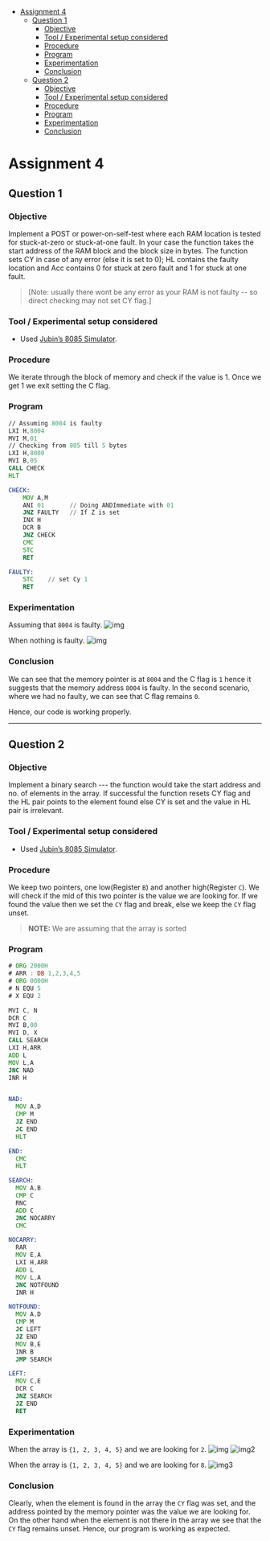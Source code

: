 - [Assignment 4](#assignment-4)
  - [Question 1](#question-1)
    - [Objective](#objective)
    - [Tool / Experimental setup considered](#tool--experimental-setup-considered)
    - [Procedure](#procedure)
    - [Program](#program)
    - [Experimentation](#experimentation)
    - [Conclusion](#conclusion)
  - [Question 2](#question-2)
    - [Objective](#objective-1)
    - [Tool / Experimental setup considered](#tool--experimental-setup-considered-1)
    - [Procedure](#procedure-1)
    - [Program](#program-1)
    - [Experimentation](#experimentation-1)
    - [Conclusion](#conclusion-1)

# Assignment 4

## Question 1

### Objective

Implement a POST or power-on-self-test  where each RAM location is tested for stuck-at-zero or stuck-at-one fault. In your case the function takes the start address of the RAM block and the block size in bytes. The function sets CY in case of any error (else it is set to 0); HL contains the faulty location and Acc contains 0 for stuck at zero fault and 1 for stuck at one fault.

>[Note: usually there wont be any error as your RAM is not faulty -- so direct checking may not set CY flag.]

### Tool / Experimental setup considered

- Used [Jubin’s 8085 Simulator](https://github.com/8085simulator/8085simulator.github.io).

### Procedure

We iterate through the block of memory and check if the value is 1. Once we get 1 we exit setting the C flag.

### Program

```asm
// Assuming 8004 is faulty
LXI H,8004
MVI M,01
// Checking from 805 till 5 bytes
LXI H,8000
MVI B,05
CALL CHECK
HLT

CHECK:
    MOV A,M
    ANI 01       // Doing ANDImmediate with 01
    JNZ FAULTY   // If Z is set
    INX H
    DCR B
    JNZ CHECK
    CMC
    STC
    RET

FAULTY:
    STC    // set Cy 1
    RET

```

### Experimentation

Assuming that `8004` is faulty.
![img](./1.png)

When nothing is faulty.
![img](./1_2.png)

### Conclusion

We can see that the memory pointer is at `8004` and the C flag is `1` hence it suggests that the memory address `8004` is faulty.
In the second scenario, where we had no faulty, we can see that C flag remains `0`.

Hence, our code is working properly.

<hr>

## Question 2

### Objective

Implement a binary search --- the function would take the start address and no. of elements in the array. If successful the function resets CY flag and the HL pair points to the element found else CY is set and the value in HL pair is irrelevant.

### Tool / Experimental setup considered

- Used [Jubin’s 8085 Simulator](https://github.com/8085simulator/8085simulator.github.io).

### Procedure

We keep two pointers, one low(Register `B`) and another high(Register `C`). We will check if the mid of this two pointer is the value we are looking for. If we found the value then we set the `CY` flag and break, else we keep the `CY` flag unset.

> **NOTE:** We are assuming that the array is sorted

### Program

```asm
# ORG 2000H
# ARR : DB 1,2,3,4,5
# ORG 0000H
# N EQU 5
# X EQU 2

MVI C, N
DCR C
MVI B,00
MVI D, X
CALL SEARCH
LXI H,ARR
ADD L
MOV L,A
JNC NAD
INR H


NAD:
  MOV A,D
  CMP M
  JZ END
  JC END
  HLT

END:
  CMC
  HLT

SEARCH:
  MOV A,B
  CMP C
  RNC
  ADD C
  JNC NOCARRY
  CMC

NOCARRY:
  RAR
  MOV E,A
  LXI H,ARR
  ADD L
  MOV L,A
  JNC NOTFOUND
  INR H

NOTFOUND:
  MOV A,D
  CMP M
  JC LEFT
  JZ END
  MOV B,E
  INR B
  JMP SEARCH

LEFT:
  MOV C,E
  DCR C
  JNZ SEARCH
  JZ END
  RET
```

### Experimentation

When the array is `{1, 2, 3, 4, 5}` and we are looking for `2`.
![img](./2_1.png)
![img2](./2_2.png)

When the array is `{1, 2, 3, 4, 5}` and we are looking for `8`.
![img3](./2_3.png)

### Conclusion

Clearly, when the element is found in the array the `CY` flag was set, and the address pointed by the memory pointer was the value we are looking for. On the other hand when the element is not there in the array we see that the `CY` flag remains unset. Hence, our program is working as expected.

